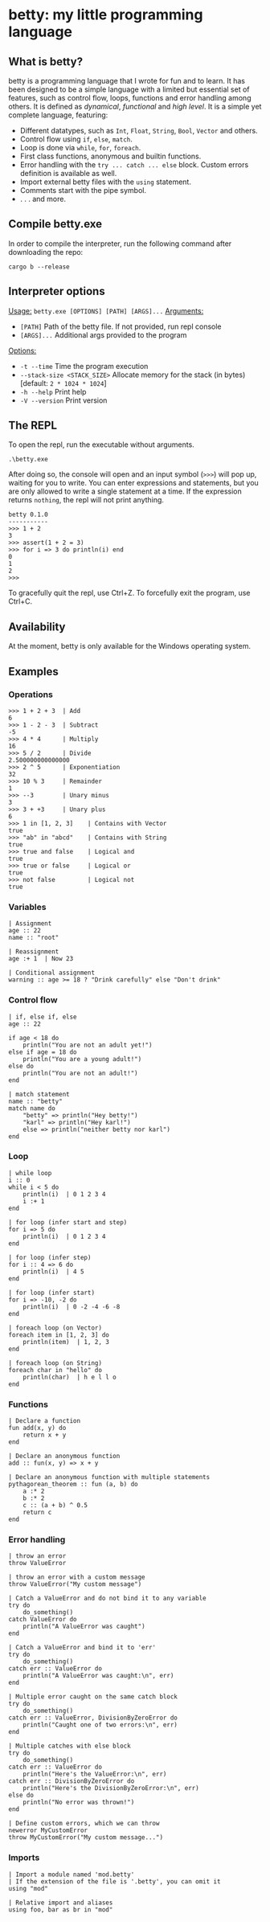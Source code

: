 # betty: my little programming language

## What is betty?

betty is a programming language that I wrote for fun and to learn. It has been designed to be a simple language with a limited but essential set of features, such as control flow, loops, functions and error handling among others. It is defined as _dynamical_, _functional_ and _high level_.
It is a simple yet complete language, featuring:
- Different datatypes, such as `Int`, `Float`, `String`, `Bool`, `Vector` and others.
- Control flow using `if`, `else`, `match`.
- Loop is done via `while`, `for`, `foreach`.  
- First class functions, anonymous and builtin functions.
- Error handling with the `try ... catch ... else` block. Custom errors definition is available as well.
- Import external betty files with the `using` statement.
- Comments start with the pipe symbol.
- . . . and more.

## Compile betty.exe
In order to compile the interpreter, run the following command after downloading the repo:

```
cargo b --release
```

## Interpreter options
<ins>Usage:</ins> `betty.exe [OPTIONS] [PATH] [ARGS]...`
<ins>Arguments:</ins>
- `[PATH]` Path of the betty file. If not provided, run repl console
- `[ARGS]...` Additional args provided to the program

<ins>Options:</ins>
- `-t --time` Time the program execution
- `--stack-size <STACK_SIZE>`  Allocate memory for the stack (in bytes) [default: `2 * 1024 * 1024`]
- `-h --help` Print help
- `-V --version` Print version

## The REPL
To open the repl, run the executable without arguments.

```
.\betty.exe
```

After doing so, the console will open and an input symbol (`>>>`) will pop up, waiting for you to write. You can enter expressions and statements, but you are only allowed to write a single statement at a time. If the expression returns `nothing`, the repl will not print anything.

```betty
betty 0.1.0
-----------
>>> 1 + 2
3
>>> assert(1 + 2 = 3)
>>> for i => 3 do println(i) end
0
1
2
>>>
```

To gracefully quit the repl, use Ctrl+Z. To forcefully exit the program, use Ctrl+C.

## Availability
At the moment, betty is only available for the Windows operating system.

## Examples

### Operations

```betty
>>> 1 + 2 + 3  | Add
6
>>> 1 - 2 - 3  | Subtract
-5
>>> 4 * 4      | Multiply
16
>>> 5 / 2      | Divide
2.500000000000000
>>> 2 ^ 5      | Exponentiation
32
>>> 10 % 3     | Remainder
1
>>> --3        | Unary minus
3
>>> 3 + +3     | Unary plus
6
>>> 1 in [1, 2, 3]    | Contains with Vector
true
>>> "ab" in "abcd"    | Contains with String
true
>>> true and false    | Logical and
true
>>> true or false     | Logical or
true
>>> not false         | Logical not
true
```

### Variables

```betty
| Assignment
age :: 22
name :: "root"

| Reassignment
age :+ 1  | Now 23

| Conditional assignment
warning :: age >= 18 ? "Drink carefully" else "Don't drink"
```

### Control flow

```betty
| if, else if, else
age :: 22

if age < 18 do
    println("You are not an adult yet!")
else if age = 18 do
    println("You are a young adult!")
else do
    println("You are not an adult!")
end

| match statement
name :: "betty"
match name do
    "betty" => println("Hey betty!")
    "karl" => println("Hey karl!")
    else => println("neither betty nor karl")
end
```

### Loop

```betty
| while loop
i :: 0
while i < 5 do
    println(i)  | 0 1 2 3 4
    i :+ 1
end

| for loop (infer start and step)
for i => 5 do
    println(i)  | 0 1 2 3 4
end

| for loop (infer step)
for i :: 4 => 6 do
    println(i)  | 4 5
end

| for loop (infer start)
for i => -10, -2 do
    println(i)  | 0 -2 -4 -6 -8
end

| foreach loop (on Vector)
foreach item in [1, 2, 3] do
    println(item)  | 1, 2, 3
end

| foreach loop (on String)
foreach char in "hello" do
    println(char)  | h e l l o
end
```

### Functions

```betty
| Declare a function
fun add(x, y) do
    return x + y
end

| Declare an anonymous function
add :: fun(x, y) => x + y

| Declare an anonymous function with multiple statements
pythagorean_theorem :: fun (a, b) do
    a :* 2
    b :* 2
    c :: (a + b) ^ 0.5
    return c
end
```

### Error handling

```betty
| throw an error
throw ValueError

| throw an error with a custom message
throw ValueError("My custom message")

| Catch a ValueError and do not bind it to any variable
try do
    do_something()
catch ValueError do
    println("A ValueError was caught")
end

| Catch a ValueError and bind it to 'err'
try do
    do_something()
catch err :: ValueError do
    println("A ValueError was caught:\n", err)
end

| Multiple error caught on the same catch block
try do
    do_something()
catch err :: ValueError, DivisionByZeroError do
    println("Caught one of two errors:\n", err)
end

| Multiple catches with else block
try do
    do_something()
catch err :: ValueError do
    println("Here's the ValueError:\n", err)
catch err :: DivisionByZeroError do
    println("Here's the DivisionByZeroError:\n", err)
else do
    println("No error was thrown!")
end

| Define custom errors, which we can throw
newerror MyCustomError
throw MyCustomError("My custom message...")
```

### Imports

```betty
| Import a module named 'mod.betty'
| If the extension of the file is '.betty', you can omit it
using "mod"

| Relative import and aliases
using foo, bar as br in "mod"
```
